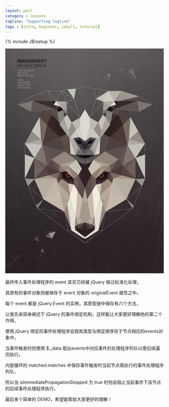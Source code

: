 ```yaml
---
layout: post
category : lessons
tagline: "Supporting tagline"
tags : [intro, beginner, jekyll, tutorial]
---
```

{% include JB/setup %}

![mahua](/images/post-image/jekyll-introduction.jpg)

最终传入事件处理程序的 event 其实已经被 jQuery 做过标准化处理，

其原有的事件对象则被保存于 event 对象的 originalEvent 属性之中，

每个 event 都是 jQuery.Event 的实例，其原型链中保存有六个方法，

让我先来简单阐述下 jQuery 的事件绑定机制，这样能让大家更好理解他的第二个作用。

使用 jQuery 绑定的事件处理程序会按其类型与绑定顺序存于节点相应的events对象中，

当事件触发时则使用 $._data 取出events中对应事件的处理程序列队以便后续遍历执行。

内层循环的 matched.matches 中保存事件触发时当前节点需执行的事件处理程序列队，

所以当 isImmediatePropagationStopped 为 true 时则会阻止当前事件下该节点的后续事件处理程序执行。

最后来个简单的 DEMO，希望能帮助大家更好的理解！